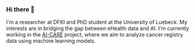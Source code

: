 ### Hi there 👋

I'm a researcher at DFKI and PhD student at the University of Luebeck.
My interests are in bridging the gap between eHealth data and AI. 
I'm currently working in the [AI-CARE](https://ai-care-cancer.de/) project, where we aim to analyze cancer registry data using machine learning models.

<!--
**Sebge/sebge** is a ✨ _special_ ✨ repository because its `README.md` (this file) appears on your GitHub profile.

Here are some ideas to get you started:

- 🔭 I’m currently working on ...
- 🌱 I’m currently learning ...
- 👯 I’m looking to collaborate on ...
- 🤔 I’m looking for help with ...
- 💬 Ask me about ...
- 📫 How to reach me: ...
- 😄 Pronouns: ...
- ⚡ Fun fact: ...
-->
